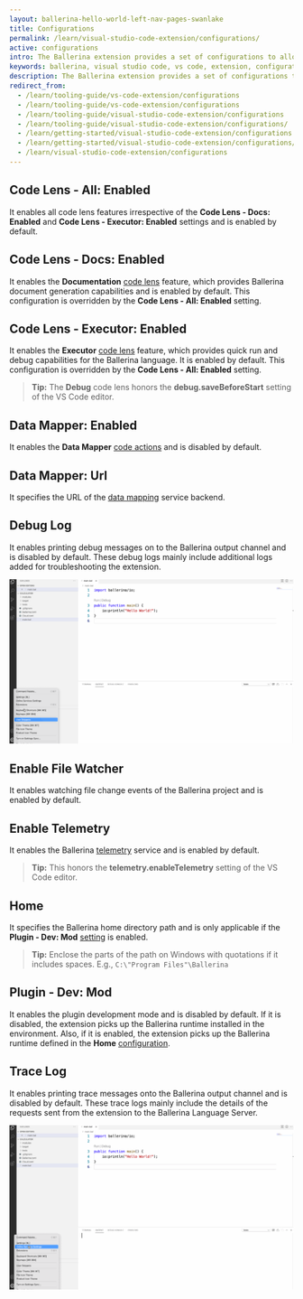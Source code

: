 ```yaml
---
layout: ballerina-hello-world-left-nav-pages-swanlake
title: Configurations
permalink: /learn/visual-studio-code-extension/configurations/
active: configurations
intro: The Ballerina extension provides a set of configurations to allow customizations as per your preferences. 
keywords: ballerina, visual studio code, vs code, extension, configurations
description: The Ballerina extension provides a set of configurations to allow customizations as per your preferences. 
redirect_from:
  - /learn/tooling-guide/vs-code-extension/configurations
  - /learn/tooling-guide/vs-code-extension/configurations
  - /learn/tooling-guide/visual-studio-code-extension/configurations
  - /learn/tooling-guide/visual-studio-code-extension/configurations/
  - /learn/getting-started/visual-studio-code-extension/configurations
  - /learn/getting-started/visual-studio-code-extension/configurations/
  - /learn/visual-studio-code-extension/configurations
---
```


## Code Lens - All: Enabled

It enables all code lens features irrespective of the **Code Lens - Docs: Enabled** and **Code Lens - Executor: Enabled** settings and is enabled by default.

## Code Lens - Docs: Enabled

It enables the **Documentation** [code lens](/learn/tooling-guide/visual-studio-code-extension/language-support/#documentation-code-lens) feature, which provides Ballerina document generation capabilities and is enabled by default. This configuration is overridden by the **Code Lens - All: Enabled** setting.

## Code Lens - Executor: Enabled

It enables the **Executor** [code lens](/learn/tooling-guide/visual-studio-code-extension/language-support/#run-and-debug-code-lenses) feature, which provides quick run and debug capabilities for the Ballerina language. It is enabled by default. This configuration is overridden by the **Code Lens - All: Enabled** setting.

>**Tip:** The **Debug** code lens honors the **debug.saveBeforeStart** setting of the VS Code editor.

## Data Mapper: Enabled

It enables the **Data Mapper** [code actions](/learn/tooling-guide/visual-studio-code-extension/language-support/#data-mapping) and is disabled by default.

## Data Mapper: Url

It specifies the URL of the [data mapping](/learn/tooling-guide/visual-studio-code-extension/language-support/#data-mapping) service backend.

## Debug Log

It enables printing debug messages on to the Ballerina output channel and is disabled by default. These debug logs mainly include additional logs added for troubleshooting the extension.

![Debug Log](/learn/images/debug-log.gif)

## Enable File Watcher

It enables watching file change events of the Ballerina project and is enabled by default.

## Enable Telemetry

It enables the Ballerina [telemetry](https://code.visualstudio.com/docs/getstarted/telemetry) service and is enabled by default. 

>**Tip:** This honors the **telemetry.enableTelemetry** setting of the VS Code editor.

## Home

It specifies the Ballerina home directory path and is only applicable if the 
**Plugin - Dev: Mod**  [setting](/learn/tooling-guide/visual-studio-code-extension/configurations/#plugin---dev-mod) is enabled.

>**Tip:** Enclose the parts of the path on Windows with quotations if it includes spaces. E.g., `C:\"Program Files"\Ballerina`

## Plugin - Dev: Mod

It enables the plugin development mode and is disabled by default. If it is disabled, the extension picks up the Ballerina runtime installed in the environment. Also, if it is enabled, the extension picks up the Ballerina runtime defined in the **Home** [configuration](/learn/tooling-guide/visual-studio-code-extension/configurations/#home).

## Trace Log

It enables printing trace messages onto the Ballerina output channel and is disabled by default. These trace logs mainly include the details of the requests sent from the extension to the Ballerina Language Server.

![Trace Log](/learn/images/trace-log.gif)

<style> #tree-expand-all , #tree-collapse-all, .cTocElements {display:none;} .cGitButtonContainer {padding-left: 40px;} </style>

